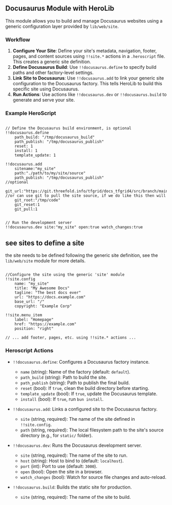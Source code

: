 ## Docusaurus Module with HeroLib

This module allows you to build and manage Docusaurus websites using a generic configuration layer provided by `lib/web/site`.

### Workflow

1.  **Configure Your Site**: Define your site's metadata, navigation, footer, pages, and content sources using `!!site.*` actions in a `.heroscript` file. This creates a generic site definition.
2.  **Define Docusaurus Build**: Use `!!docusaurus.define` to specify build paths and other factory-level settings.
3.  **Link Site to Docusaurus**: Use `!!docusaurus.add` to link your generic site configuration to the Docusaurus factory. This tells HeroLib to build this specific site using Docusaurus.
4.  **Run Actions**: Use actions like `!!docusaurus.dev` or `!!docusaurus.build` to generate and serve your site.

### Example HeroScript

```heroscript

// Define the Docusaurus build environment, is optional
!!docusaurus.define
    path_build: "/tmp/docusaurus_build"
    path_publish: "/tmp/docusaurus_publish"
    reset: 1
    install: 1
    template_update: 1

!!docusaurus.add    
    sitename:"my_site" 
    path:"./path/to/my/site/source"
    path_publish: "/tmp/docusaurus_publish"                                                 //optional    
    git_url:"https://git.threefold.info/tfgrid/docs_tfgrid4/src/branch/main/ebooks/tech"    //or can use git to pull the site source, if we do like this then will 
    git_root:"/tmp/code"
    git_reset:1
    git_pull:1
    

// Run the development server
!!docusaurus.dev site:"my_site" open:true watch_changes:true

```

## see sites to define a site

the site needs to be defined following the generic site definition, see the `lib/web/site` module for more details.

```heroscript

//Configure the site using the generic 'site' module
!!site.config
    name: "my_site"
    title: "My Awesome Docs"
    tagline: "The best docs ever"
    url: "https://docs.example.com"
    base_url: "/"
    copyright: "Example Corp"

!!site.menu_item
    label: "Homepage"
    href: "https://example.com"
    position: "right"

// ... add footer, pages, etc. using !!site.* actions ...

```

### Heroscript Actions

-   `!!docusaurus.define`: Configures a Docusaurus factory instance.
    -   `name` (string): Name of the factory (default: `default`).
    -   `path_build` (string): Path to build the site.
    -   `path_publish` (string): Path to publish the final build.
    -   `reset` (bool): If `true`, clean the build directory before starting.
    -   `template_update` (bool): If `true`, update the Docusaurus template.
    -   `install` (bool): If `true`, run `bun install`.

-   `!!docusaurus.add`: Links a configured site to the Docusaurus factory.
    -   `site` (string, required): The name of the site defined in `!!site.config`.
    -   `path` (string, required): The local filesystem path to the site's source directory (e.g., for `static/` folder).

-   `!!docusaurus.dev`: Runs the Docusaurus development server.
    -   `site` (string, required): The name of the site to run.
    -   `host` (string): Host to bind to (default: `localhost`).
    -   `port` (int): Port to use (default: `3000`).
	-	`open` (bool): Open the site in a browser.
	-	`watch_changes` (bool): Watch for source file changes and auto-reload.

-   `!!docusaurus.build`: Builds the static site for production.
    -   `site` (string, required): The name of the site to build.